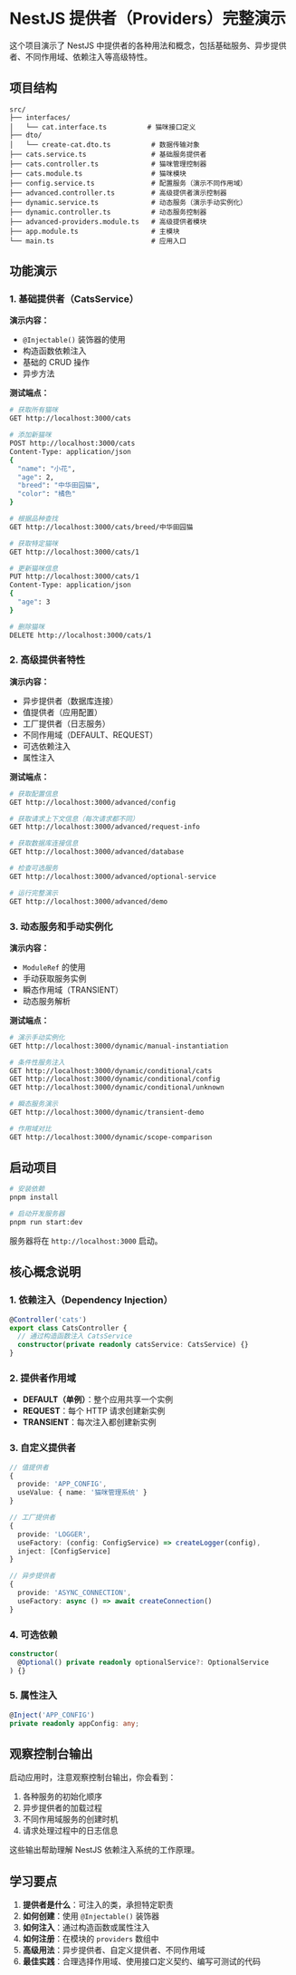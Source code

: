 # NestJS 提供者（Providers）完整演示

这个项目演示了 NestJS 中提供者的各种用法和概念，包括基础服务、异步提供者、不同作用域、依赖注入等高级特性。

## 项目结构

```
src/
├── interfaces/
│   └── cat.interface.ts          # 猫咪接口定义
├── dto/
│   └── create-cat.dto.ts          # 数据传输对象
├── cats.service.ts                # 基础服务提供者
├── cats.controller.ts             # 猫咪管理控制器
├── cats.module.ts                 # 猫咪模块
├── config.service.ts              # 配置服务（演示不同作用域）
├── advanced.controller.ts         # 高级提供者演示控制器
├── dynamic.service.ts             # 动态服务（演示手动实例化）
├── dynamic.controller.ts          # 动态服务控制器
├── advanced-providers.module.ts   # 高级提供者模块
├── app.module.ts                  # 主模块
└── main.ts                        # 应用入口
```

## 功能演示

### 1. 基础提供者（CatsService）

**演示内容：**

- `@Injectable()` 装饰器的使用
- 构造函数依赖注入
- 基础的 CRUD 操作
- 异步方法

**测试端点：**

```bash
# 获取所有猫咪
GET http://localhost:3000/cats

# 添加新猫咪
POST http://localhost:3000/cats
Content-Type: application/json
{
  "name": "小花",
  "age": 2,
  "breed": "中华田园猫",
  "color": "橘色"
}

# 根据品种查找
GET http://localhost:3000/cats/breed/中华田园猫

# 获取特定猫咪
GET http://localhost:3000/cats/1

# 更新猫咪信息
PUT http://localhost:3000/cats/1
Content-Type: application/json
{
  "age": 3
}

# 删除猫咪
DELETE http://localhost:3000/cats/1
```

### 2. 高级提供者特性

**演示内容：**

- 异步提供者（数据库连接）
- 值提供者（应用配置）
- 工厂提供者（日志服务）
- 不同作用域（DEFAULT、REQUEST）
- 可选依赖注入
- 属性注入

**测试端点：**

```bash
# 获取配置信息
GET http://localhost:3000/advanced/config

# 获取请求上下文信息（每次请求都不同）
GET http://localhost:3000/advanced/request-info

# 获取数据库连接信息
GET http://localhost:3000/advanced/database

# 检查可选服务
GET http://localhost:3000/advanced/optional-service

# 运行完整演示
GET http://localhost:3000/advanced/demo
```

### 3. 动态服务和手动实例化

**演示内容：**

- `ModuleRef` 的使用
- 手动获取服务实例
- 瞬态作用域（TRANSIENT）
- 动态服务解析

**测试端点：**

```bash
# 演示手动实例化
GET http://localhost:3000/dynamic/manual-instantiation

# 条件性服务注入
GET http://localhost:3000/dynamic/conditional/cats
GET http://localhost:3000/dynamic/conditional/config
GET http://localhost:3000/dynamic/conditional/unknown

# 瞬态服务演示
GET http://localhost:3000/dynamic/transient-demo

# 作用域对比
GET http://localhost:3000/dynamic/scope-comparison
```

## 启动项目

```bash
# 安装依赖
pnpm install

# 启动开发服务器
pnpm run start:dev
```

服务器将在 `http://localhost:3000` 启动。

## 核心概念说明

### 1. 依赖注入（Dependency Injection）

```typescript
@Controller('cats')
export class CatsController {
  // 通过构造函数注入 CatsService
  constructor(private readonly catsService: CatsService) {}
}
```

### 2. 提供者作用域

- **DEFAULT（单例）**：整个应用共享一个实例
- **REQUEST**：每个 HTTP 请求创建新实例
- **TRANSIENT**：每次注入都创建新实例

### 3. 自定义提供者

```typescript
// 值提供者
{
  provide: 'APP_CONFIG',
  useValue: { name: '猫咪管理系统' }
}

// 工厂提供者
{
  provide: 'LOGGER',
  useFactory: (config: ConfigService) => createLogger(config),
  inject: [ConfigService]
}

// 异步提供者
{
  provide: 'ASYNC_CONNECTION',
  useFactory: async () => await createConnection()
}
```

### 4. 可选依赖

```typescript
constructor(
  @Optional() private readonly optionalService?: OptionalService
) {}
```

### 5. 属性注入

```typescript
@Inject('APP_CONFIG')
private readonly appConfig: any;
```

## 观察控制台输出

启动应用时，注意观察控制台输出，你会看到：

1. 各种服务的初始化顺序
2. 异步提供者的加载过程
3. 不同作用域服务的创建时机
4. 请求处理过程中的日志信息

这些输出帮助理解 NestJS 依赖注入系统的工作原理。

## 学习要点

1. **提供者是什么**：可注入的类，承担特定职责
2. **如何创建**：使用 `@Injectable()` 装饰器
3. **如何注入**：通过构造函数或属性注入
4. **如何注册**：在模块的 `providers` 数组中
5. **高级用法**：异步提供者、自定义提供者、不同作用域
6. **最佳实践**：合理选择作用域、使用接口定义契约、编写可测试的代码

